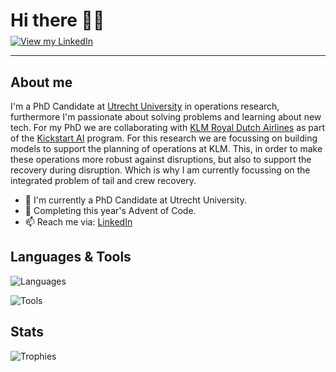 <div id="header">
    <h1 style="border-bottom: none; margin-bottom: 8px;">Hi there 👋🏻</h1>
    <a href="https://linkedin.com/in/philip-de-bruin">
        <img src="https://img.shields.io/badge/LinkedIn-0077B5?style=for-the-badge&logo=linkedin&logoColor=white" alt="View my LinkedIn" />
    </a>
</div>

---

## About me
I'm a PhD Candidate at [Utrecht University](https://www.uu.nl) in operations research, furthermore I'm passionate about solving problems and learning about new tech.
For my PhD we are collaborating with [KLM Royal Dutch Airlines](https://www.klm.com) as part of the [Kickstart AI](https://www.kickstart.ai/) program.
For this research we are focussing on building models to support the planning of operations at KLM. This, in order to make these operations more robust against disruptions, but also to support the recovery during disruption.
Which is why I am currently focussing on the integrated problem of tail and crew recovery.

- 🔭 I'm currently a PhD Candidate at Utrecht University.
- 🌱 Completing this year's Advent of Code.
- 📫 Reach me via: [LinkedIn](https://linkedin.com/in/philip-de-bruin)


## Languages & Tools
![Languages](https://skillicons.dev/icons?i=cs,rust,python,haskell,cpp,ts)

![Tools](https://skillicons.dev/icons?i=vscode,visualstudio,git,latex)

## Stats
![Trophies](https://github-profile-trophy.vercel.app/?username=philipdb&no-frame=true&column=-1&theme=onestar)
